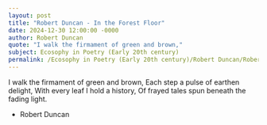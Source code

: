 ```yaml
---
layout: post
title: "Robert Duncan - In the Forest Floor"
date: 2024-12-30 12:00:00 -0000
author: Robert Duncan
quote: "I walk the firmament of green and brown,"
subject: Ecosophy in Poetry (Early 20th century)
permalink: /Ecosophy in Poetry (Early 20th century)/Robert Duncan/Robert Duncan - In the Forest Floor
---
```


I walk the firmament of green and brown,
Each step a pulse of earthen delight,
With every leaf I hold a history,
Of frayed tales spun beneath the fading light.

- Robert Duncan
